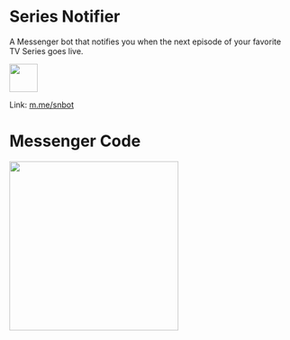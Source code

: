 # Series Notifier
A Messenger bot that notifies you when the next episode of your favorite TV Series goes live.

<a href="https://m.me/snbot">
<img src="https://s23.postimg.org/lx7vvkugb/try_it_now_button.png" height="50px"/>
</a>

Link: [m.me/snbot](https://m.me/snbot)

# Messenger Code
<img src="https://s24.postimg.org/dsph4anb9/1482596338995.jpg" width="300px"/>
